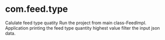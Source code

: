 # com.feed.type
Calulate feed type quatity
Run the project from main class-FeedImpl.
Application printing the feed type quantity highest value filter the input json data.
